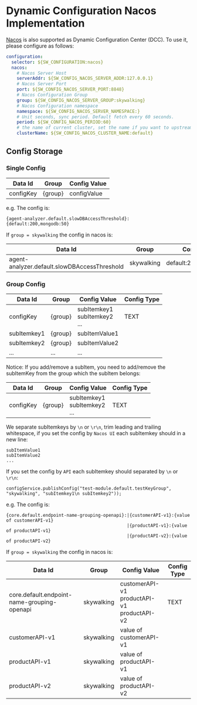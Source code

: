 # Dynamic Configuration Nacos Implementation

[Nacos](https://github.com/alibaba/nacos) is also supported as Dynamic Configuration Center (DCC). To use it, please configure as follows:

```yaml
configuration:
  selector: ${SW_CONFIGURATION:nacos}
  nacos:
    # Nacos Server Host
    serverAddr: ${SW_CONFIG_NACOS_SERVER_ADDR:127.0.0.1}
    # Nacos Server Port
    port: ${SW_CONFIG_NACOS_SERVER_PORT:8848}
    # Nacos Configuration Group
    group: ${SW_CONFIG_NACOS_SERVER_GROUP:skywalking}
    # Nacos Configuration namespace
    namespace: ${SW_CONFIG_NACOS_SERVER_NAMESPACE:}
    # Unit seconds, sync period. Default fetch every 60 seconds.
    period: ${SW_CONFIG_NACOS_PERIOD:60}
    # the name of current cluster, set the name if you want to upstream system known.
    clusterName: ${SW_CONFIG_NACOS_CLUSTER_NAME:default}
```

## Config Storage
### Single Config

| Data Id | Group | Config Value |
|-----|-----|-----|
| configKey | {group} | configValue |

e.g. The config is:
```
{agent-analyzer.default.slowDBAccessThreshold}:{default:200,mongodb:50}
```
If `group = skywalking` the config in nacos is:

| Data Id | Group | Config Value |
|-----|-----|-----|
| agent-analyzer.default.slowDBAccessThreshold | skywalking | default:200,mongodb:50 |

### Group Config

| Data Id | Group | Config Value | Config Type |
|-----|-----|-----|-----|
| configKey | {group} | subItemkey1</br>subItemkey2</br>... | TEXT |
| subItemkey1 | {group} | subItemValue1 |
| subItemkey2 | {group} | subItemValue2 |
| ... | ... | ... |

Notice: If you add/remove a subItem, you need to add/remove the subItemKey from the group which the subItem belongs:

| Data Id | Group | Config Value | Config Type |
|-----|-----|-----|-----|
| configKey | {group} | subItemkey1</br>subItemkey2</br>... | TEXT |
We separate subItemkeys by `\n` or `\r\n`, trim leading and trailing whitespace, if you set the config by `Nacos UI` each subItemkey should in a new line:
```
subItemValue1
subItemValue2
...

```
If you set the config by `API` each subItemkey should separated by `\n` or `\r\n`:
```
configService.publishConfig("test-module.default.testKeyGroup", "skywalking", "subItemkey1\n subItemkey2"));
```

e.g. The config is:
```
{core.default.endpoint-name-grouping-openapi}:|{customerAPI-v1}:{value of customerAPI-v1}
                                              |{productAPI-v1}:{value of productAPI-v1}
                                              |{productAPI-v2}:{value of productAPI-v2}
```
If `group = skywalking` the config in nacos is:

| Data Id | Group | Config Value | Config Type |
|-----|-----|-----|-----|
| core.default.endpoint-name-grouping-openapi | skywalking | customerAPI-v1</br>productAPI-v1</br>productAPI-v2 | TEXT |
| customerAPI-v1 | skywalking | value of customerAPI-v1 |
| productAPI-v1 | skywalking | value of productAPI-v1 |
| productAPI-v2 | skywalking | value of productAPI-v2 |


